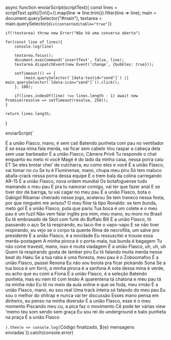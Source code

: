 async function enviarScript(scriptText){
	const lines = scriptText.split(/[\n\t]+/).map(line => line.trim()).filter(line => line);
	main = document.querySelector("#main"),
	textarea = main.querySelector(`div[contenteditable="true"]`)
	
	if(!textarea) throw new Error("Não há uma conversa aberta")
	
	for(const line of lines){
		console.log(line)
	
		textarea.focus();
		document.execCommand('insertText', false, line);
		textarea.dispatchEvent(new Event('change', {bubbles: true}));
	
		setTimeout(() => {
			(main.querySelector(`[data-testid="send"]`) || main.querySelector(`[data-icon="send"]`)).click();
		}, 100);
		
		if(lines.indexOf(line) !== lines.length - 1) await new Promise(resolve => setTimeout(resolve, 250));
	}
	
	return lines.length;
}

enviarScript(`

É a união Flasco, mano, é sem caô
Batendo punheta com pau no ventilador
E se essa mina fala merda, vai ficar sem cabelo
Vou raspar a cabeça dela sem usar barbeador
É a união Flasco, Câmera Privê
Tu responde o chat enquanto eu meto ni você
Magé é do lado da minha casa, nessa porra caiu ET
Se eles brotar chei' de cutcharra, eu como eles e você
É a união Flasco, vai tomar no cu
Se tu é Fluminense, mano, chupa meu piru
Só tem maluco abafa-crack nessa porra dessa equipe
É o trem bala da colina carregando AR-15
É a união Flasco, nova ordem mundial
Os botafoguense tudo mamando o meu pau
E pra tu namorar comigo, vai ter que fazer anal
E se tiver dor de barriga, tu vai cagar no meu pau
É a união Flasco, bota o Gabigol
Ribamar cheirado nesse jogo, acelerou
Se tem traveco nessa festa, por que ninguém me avisou?
O meu flow tá tipo Ronaldo: se tem bunda, meto gol
É a união Flasco, puta que pariu
Tua boca é um colete e o meu pau é um fuzil
Não vem falar inglês pra mim, meu mano, eu moro no Brasil
Eu tô embrasado de Skol com funk do Buffalo Bill
É a união Flasco, tô passando o aço
Se tá respirando, eu taco-lhe o vapo-vapo
E se não tiver respirando, eu vejo se o corpo tá quente
Rima de necrofilia, um salve pro presidente
É a união Flasco, é a novidade
Eu ressuscitei e trouxe essa merda-postagem
A minha piroca é o porta-mala, tua bunda é bagagem
Tu não come travesti, mano, isso é muita viadagem
É a união Flasco, uh, uh, uh
Quem tá respirando gosta de lamber piru
Eu tô falando muita merda nesse beat do Haku
Se a tua raba é uma floresta, meu pau é o Zoboomafoo
É a união Flasco, passei Rexona
Eu não sou boiola pra ficar pickando Sona
Se a tua boca é um forró, a minha piroca é a sanfona
A xota dessa mina é verde, eu acho que eu comi a Fiona
É a união Flasco, é a seleção
Batendo punheta, mas eu nem tô com tesão
A quarentena tá chatona e meu pau tá na minha mão
Eu tô no meio da aula online e que se foda, meu irmão
É a união Flasco, mano, eu sou real
Uma track inteira só falando do meu pau
Eu sou o melhor do shitrap e nunca vai ter discussão
Esses mano pensa em dinheiro, eu penso na minha diversão
É a união Flasco, esse é o meu momento
Piscando meu cu, a pica faz o movimento
Cê pode ter várias view 'memo teu som sendo sem graça
Eu sou rei do underground e bato punheta na praça
É a união Flasco

`).then(e => console.log(`Código finalizado, ${e} mensagens enviadas`)).catch(console.error)
